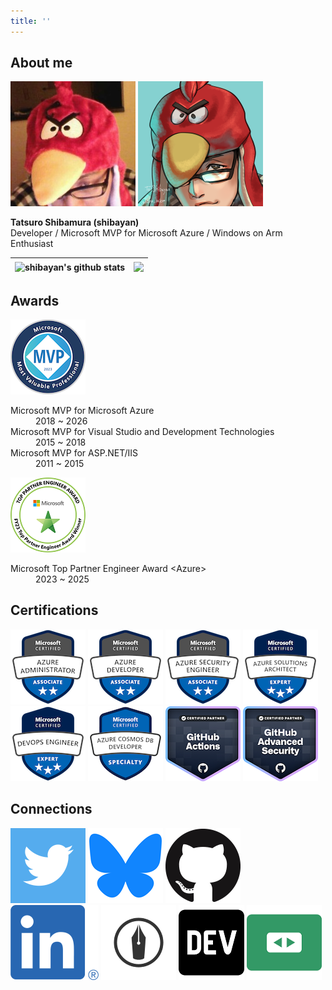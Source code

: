 ```yaml
---
title: ''
---
```


## About me

![Tatsuro Shibamura](./images/shibayan.jpg) ![Tatsuro Shibamura](./images/shibayan_alt.png)

**Tatsuro Shibamura (shibayan)**<br>
Developer / Microsoft MVP for Microsoft Azure / Windows on Arm Enthusiast

| <img align="center" src="https://github-readme-stats.vercel.app/api?username=shibayan&show_icons=true&include_all_commits=true&hide_border=true" alt="shibayan's github stats" /> | <img align="center" src="https://github-readme-stats.vercel.app/api/top-langs/?username=shibayan&layout=compact&hide_border=true" /> |
| ------------- | ------------- |

## Awards

[![Microsoft MVP](./images/microsoft-most-valuable-professional-mvp.png)](https://mvp.microsoft.com/en-US/mvp/profile/e1ba70c0-3c9a-e411-93f2-9cb65495d3c4)

<dl>
  <dt>Microsoft MVP for Microsoft Azure</dt>
  <dd>2018 ~ 2026</dd>
  <dt>Microsoft MVP for Visual Studio and Development Technologies</dt>
  <dd>2015 ~ 2018</dd>
  <dt>Microsoft MVP for ASP.NET/IIS</dt>
  <dd>2011 ~ 2015</dd>
</dl>

![Microsoft Top Partner Engineer Award](./images/top-partner-engineer-award.png)

<dl>
  <dt>Microsoft Top Partner Engineer Award &lt;Azure&gt;</dt>
  <dd>2023 ~ 2025</dd>
</dl>

## Certifications

[![Microsoft Certified: Azure Administrator Associate](./images/microsoft-certified-azure-administrator-associate-az-104.png)](https://www.credly.com/badges/f53f2068-650b-4da9-92a7-37799179996a/public_url)
[![Microsoft Certified: Azure Developer Associate](./images/microsoft-certified-azure-developer-associate.png)](https://www.credly.com/badges/b11ad743-c32d-49ee-9a35-c9988ff8405e/public_url)
[![Microsoft Certified: Azure Security Engineer Associate](./images/microsoft-certified-azure-security-engineer-associate.png)](https://www.credly.com/badges/d495a3e9-04b6-4649-99d1-d0ce24a57590/public_url)
[![Microsoft Certified: Azure Solutions Architect Expert](./images/microsoft-certified-azure-solutions-architect-expert.png)](https://www.credly.com/badges/1fbdd367-f4c1-4985-b3f0-c2b65eee748f/public_url)
[![Microsoft Certified: DevOps Engineer Expert](./images/microsoft-certified-devops-engineer-expert.png)](https://www.credly.com/badges/4ab50eff-b218-4a5d-90fa-13075198717c/public_url)
[![Microsoft Certified: Azure Cosmos DB Developer Specialty](./images/microsoft-certified-azure-cosmos-db-developer-specialty.png)](https://www.credly.com/badges/9faf0ae5-308a-495f-a5da-174ef319b187/public_url)
[![GitHub Actions](./images/github-actions.png)](https://www.credly.com/badges/ca969fde-9a0e-4198-9541-2458e932dd98/public_url)
[![GitHub Advanced Security](./images/github-advanced-security.png)](https://www.credly.com/badges/bdbb4a67-2494-43dd-af28-371329a05f41/public_url)

## Connections

[![Twitter](./images/twitter.png)](https://twitter.com/shibayan)
[![Bluesky](./images/bluesky.png)](https://bsky.app/profile/shibayan.jp)
[![GitHub](./images/github.png)](https://github.com/shibayan)
[![LinkedIn](./images/linkedin.png)](https://www.linkedin.com/in/tatsuro-shibamura/)
[![Hatena Blog](./images/hatenablog.png)](https://blog.shibayan.jp)
[![DEV Profile](./images/dev.png)](https://dev.to/shibayan)
[![SpeakerDeck](./images/speakerdeck.png)](https://speakerdeck.com/shibayan)
